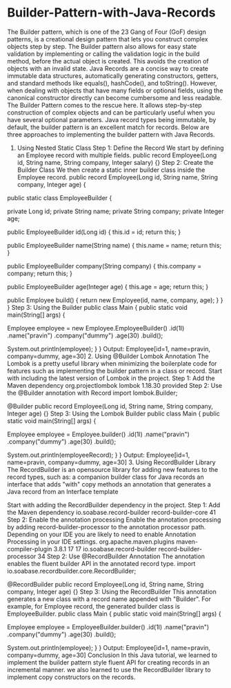 # Builder-Pattern-with-Java-Records

The Builder pattern, which is one of the 23 Gang of Four (GoF) design patterns, is a creational design pattern that lets you construct complex objects step by step. The Builder pattern also allows for easy state validation by implementing or calling the validation logic in the build method, before the actual object is created. This avoids the creation of objects with an invalid state.
Java Records are a concise way to create immutable data structures, automatically generating constructors, getters, and standard methods like equals(), hashCode(), and toString(). However, when dealing with objects that have many fields or optional fields, using the canonical constructor directly can become cumbersome and less readable.
The Builder Pattern comes to the rescue here. It allows step-by-step construction of complex objects and can be particularly useful when you have several optional parameters.
Java record types being immutable, by default, the builder pattern is an excellent match for records.
Below are three approaches to implementing the builder pattern with Java Records.
1. Using Nested Static Class
Step 1: Define the Record
We start by defining an Employee record with multiple fields.
public record Employee(Long id, String name, String company, Integer salary) {}
Step 2: Create the Builder Class
We then create a static inner builder class inside the Employee record.
public record Employee(Long id, String name, String company, Integer age) {

 public static class EmployeeBuilder {

  private Long id;
  private String name;
  private String company;
  private Integer age;

  public EmployeeBuilder id(Long id) {
   this.id = id;
   return this;
  }
  
  public EmployeeBuilder name(String name) {
   this.name = name;
   return this;
  }
  
  public EmployeeBuilder company(String company) {
   this.company = company;
   return this;
  }
  
  public EmployeeBuilder age(Integer age) {
   this.age = age;
   return this;
  }
  
  public Employee build() {
            return new Employee(id, name, company, age);
        }
 }
}
Step 3: Using the Builder
public class Main {
 public static void main(String[] args) {
  
  Employee employee = new Employee.EmployeeBuilder()
    .id(1l)
    .name("pravin")
    .company("dummy")
    .age(30)
    .build();

  System.out.println(employee);
 }
}
Output:
Employee[id=1, name=pravin, company=dummy, age=30]
2. Using @Builder Lombok Annotation
The Lombok is a pretty useful library when minimizing the boilerplate code for features such as implementing the builder pattern in a class or record. Start with including the latest version of Lombok in the project.
Step 1: Add the Maven dependency
<dependency>
    <groupId>org.projectlombok</groupId>
    <artifactId>lombok</artifactId>
    <version>1.18.30</version>
    <scope>provided</scope>
</dependency>
Step 2: Use the @Builder annotation with Record
import lombok.Builder;

@Builder
public record Employee(Long id, String name, String company, Integer age) {}
Step 3: Using the Lombok Builder
public class Main {
 public static void main(String[] args) {
  
  Employee employee = Employee.builder()
                .id(1l)
                .name("pravin")
                .company("dummy")
                .age(30)
                .build();

  System.out.println(employeeRecord);
 }
}
Output:
Employee[id=1, name=pravin, company=dummy, age=30]
3. Using RecordBuilder Library
The RecordBuilder is an opensource library for adding new features to the record types, such as:
a companion builder class for Java records
an interface that adds "with" copy methods
an annotation that generates a Java record from an Interface template

Start with adding the RecordBuilder dependency in the project.
Step 1: Add the Maven dependency
<dependency>
   <groupId>io.soabase.record-builder</groupId>
   <artifactId>record-builder-core</artifactId>
   <version>41</version>
</dependency>
Step 2: Enable the annotation processing
Enable the annotation processing by adding record-builder-processor to the annotation processor path. Depending on your IDE you are likely to need to enable Annotation Processing in your IDE settings.
<plugin>
    <groupId>org.apache.maven.plugins</groupId>
    <artifactId>maven-compiler-plugin</artifactId>
    <version>3.8.1</version>
    <configuration>
     <source>17</source>
     <target>17</target>
     <annotationProcessorPaths>
      <path>
       <groupId>io.soabase.record-builder</groupId>
       <artifactId>record-builder-processor</artifactId>
       <version>34</version>
      </path>
     </annotationProcessorPaths>
    </configuration>
   </plugin>
Step 2: Use @RecordBuilder Annotation
The annotation enables the fluent builder API in the annotated record type.
import io.soabase.recordbuilder.core.RecordBuilder;

@RecordBuilder
public record Employee(Long id, String name, String company, Integer age) {}
Step 3: Using the RecordBuilder
This annotation generates a new class with a record name appended with "Builder". For example, for Employee record, the generated builder class is EmployeeBuilder.
public class Main {
 public static void main(String[] args) {
  
  Employee employee = EmployeeBuilder.builder()
                .id(1l)
                .name("pravin")
                .company("dummy")
                .age(30)
                .build();

  System.out.println(employee);
 }
}
Output:
Employee[id=1, name=pravin, company=dummy, age=30]
Conclusion
In this Java tutorial, we learned to implement the builder pattern style fluent API for creating records in an incremental manner. we also learned to use the RecordBuilder library to implement copy constructors on the records.
